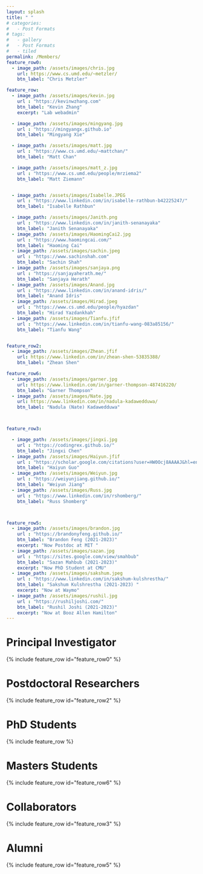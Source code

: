 ```yaml
---
layout: splash
title: " "
# categories:
#   - Post Formats
# tags:
#   - gallery
#   - Post Formats
#   - tiled
permalink: /Members/
feature_row0:
  - image_path: /assets/images/chris.jpg
    url: https://www.cs.umd.edu/~metzler/
    btn_label: "Chris Metzler"

feature_row:
  - image_path: /assets/images/kevin.jpg
    url : "https://kevinwzhang.com"
    btn_label: "Kevin Zhang"
    excerpt: "Lab webadmin"

  - image_path: /assets/images/mingyang.jpg
    url : "https://mingyangx.github.io"
    btn_label: "Mingyang Xie"

  - image_path: /assets/images/matt.jpg
    url : "https://www.cs.umd.edu/~mattchan/"
    btn_label: "Matt Chan"

  - image_path: /assets/images/matt_z.jpg
    url : "https://www.cs.umd.edu/people/mrziema2"
    btn_label: "Matt Ziemann"


  - image_path: /assets/images/Isabelle.JPEG
    url : "https://www.linkedin.com/in/isabelle-rathbun-b42225247/"
    btn_label: "Isabelle Rathbun"

  - image_path: /assets/images/Janith.png
    url : "https://www.linkedin.com/in/janith-senanayaka"
    btn_label: "Janith Senanayaka"
  - image_path: /assets/images/HaomingCai2.jpg
    url : "https://www.haomingcai.com/"
    btn_label: "Haoming Cai"
  - image_path: /assets/images/sachin.jpeg
    url : "https://www.sachinshah.com"
    btn_label: "Sachin Shah"
  - image_path: /assets/images/sanjaya.png
    url : "https://sanjayaherath.me/"
    btn_label: "Sanjaya Herath"
  - image_path: /assets/images/Anand.jpg
    url : "https://www.linkedin.com/in/anand-idris/"
    btn_label: "Anand Idris"
  - image_path: /assets/images/Hirad.jpeg
    url : "https://www.cs.umd.edu/people/hyazdan"
    btn_label: "Hirad Yazdankhah"
  - image_path: /assets/images/Tianfu.jfif
    url : "https://www.linkedin.com/in/tianfu-wang-083a85156/"
    btn_label: "Tianfu Wang"


feature_row2:
  - image_path: /assets/images/Zhean.jfif
    url: https://www.linkedin.com/in/zhean-shen-53835388/
    btn_label: "Zhean Shen"

feature_row6:
  - image_path: /assets/images/garner.jpg
    url: https://www.linkedin.com/in/garner-thompson-487416220/
    btn_label: "Garner Thompson"
  - image_path: /assets/images/Nate.jpg
    url: https://www.linkedin.com/in/nadula-kadawedduwa/
    btn_label: "Nadula (Nate) Kadawedduwa"



feature_row3:

  - image_path: /assets/images/jingxi.jpg
    url : "https://codingrex.github.io/"
    btn_label: "Jingxi Chen"
  - image_path: /assets/images/Haiyun.jfif
    url : "https://scholar.google.com/citations?user=HW0Ocj8AAAAJ&hl=en"
    btn_label: "Haiyun Guo"
  - image_path: /assets/images/Weiyun.jpg
    url : "https://weiyunjiang.github.io/"
    btn_label: "Weiyun Jiang"
  - image_path: /assets/images/Russ.jpg
    url : "https://www.linkedin.com/in/rshomberg/"
    btn_label: "Russ Shomberg"



feature_row5:
  - image_path: /assets/images/brandon.jpg
    url : "https://brandonyfeng.github.io/"
    btn_label: "Brandon Feng (2021-2023)"
    excerpt: "Now Postdoc at MIT "
  - image_path: /assets/images/sazan.jpg
    url : "https://sites.google.com/view/smahbub"
    btn_label: "Sazan Mahbub (2021-2023)"
    excerpt: "Now PhD Student at CMU"
  - image_path: /assets/images/sakshum.jpeg
    url : "https://www.linkedin.com/in/sakshum-kulshrestha/"
    btn_label: "Sakshum Kulshrestha (2021-2023) "
    excerpt: "Now at Waymo"
  - image_path: /assets/images/rushil.jpg
    url : "https://rushiljoshi.com/"
    btn_label: "Rushil Joshi (2021-2023)"
    excerpt: "Now at Booz Allen Hamilton"
---
```

# Principal Investigator
{% include feature_row id="feature_row0" %}

# Postdoctoral Researchers
{% include feature_row id="feature_row2" %}

# PhD Students
{% include feature_row %}

# Masters Students
{% include feature_row id="feature_row6" %}

# Collaborators
{% include feature_row id="feature_row3" %}

<!-- # Undergraduate Students
{% include feature_row id="feature_row2" %} -->

# Alumni
{% include feature_row id="feature_row5" %}